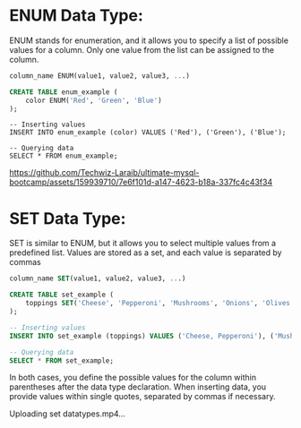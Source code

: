 # ENUM Data Type:
ENUM stands for enumeration, and it allows you to specify a list of possible values for a column. Only one value from the list can be assigned to the column.
```sql
column_name ENUM(value1, value2, value3, ...)
```

```sql
CREATE TABLE enum_example (
    color ENUM('Red', 'Green', 'Blue')
);
```
```
-- Inserting values
INSERT INTO enum_example (color) VALUES ('Red'), ('Green'), ('Blue');

-- Querying data
SELECT * FROM enum_example;
```
https://github.com/Techwiz-Laraib/ultimate-mysql-bootcamp/assets/159939710/7e6f101d-a147-4623-b18a-337fc4c43f34

# SET Data Type:
SET is similar to ENUM, but it allows you to select multiple values from a predefined list. Values are stored as a set, and each value is separated by commas

```sql
column_name SET(value1, value2, value3, ...)
```

```sql
CREATE TABLE set_example (
    toppings SET('Cheese', 'Pepperoni', 'Mushrooms', 'Onions', 'Olives')
);
```
```sql
-- Inserting values
INSERT INTO set_example (toppings) VALUES ('Cheese, Pepperoni'), ('Mushrooms, Onions'), ('Cheese, Olives');

-- Querying data
SELECT * FROM set_example;
```
In both cases, you define the possible values for the column within parentheses after the data type declaration. When inserting data,
you provide values within single quotes, separated by commas if necessary.

Uploading set datatypes.mp4…

